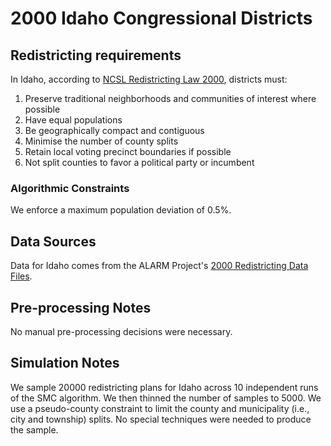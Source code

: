 # 2000 Idaho Congressional Districts

## Redistricting requirements
In Idaho, according to [NCSL Redistricting Law 2000](https://web.archive.org/web/20041216185957/https://www.senate.mn/departments/scr/redist/red2000/Tab5appx.htm), districts must:

1. Preserve traditional neighborhoods and communities of interest where possible
2. Have equal populations
3. Be geographically compact and contiguous
4. Minimise the number of county splits
5. Retain local voting precinct boundaries if possible
6. Not split counties to favor a political party or incumbent

### Algorithmic Constraints
We enforce a maximum population deviation of 0.5%. 

## Data Sources
Data for Idaho comes from the ALARM Project's [2000 Redistricting Data Files](https://alarm-redist.github.io/posts/2021-08-10-census-2020/).

## Pre-processing Notes
No manual pre-processing decisions were necessary.

## Simulation Notes
We sample 20000 redistricting plans for Idaho across 10 independent runs of the SMC algorithm.
We then thinned the number of samples to 5000.
We use a pseudo-county constraint to limit the county and municipality (i.e., city and township) splits.
No special techniques were needed to produce the sample.
